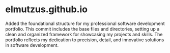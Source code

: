 # elmutzus.github.io

Added the foundational structure for my professional software development portfolio. This commit includes the base files and directories, setting up a clean and organized framework for showcasing my projects and skills. The portfolio reflects my dedication to precision, detail, and innovative solutions in software development.
